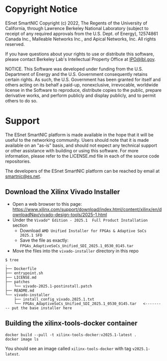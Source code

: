 # Copyright Notice

ESnet SmartNIC Copyright (c) 2022, The Regents of the University of
California, through Lawrence Berkeley National Laboratory (subject to
receipt of any required approvals from the U.S. Dept. of Energy),
12574861 Canada Inc., Malleable Networks Inc., and Apical Networks, Inc.
All rights reserved.

If you have questions about your rights to use or distribute this software,
please contact Berkeley Lab's Intellectual Property Office at
IPO@lbl.gov.

NOTICE.  This Software was developed under funding from the U.S. Department
of Energy and the U.S. Government consequently retains certain rights.  As
such, the U.S. Government has been granted for itself and others acting on
its behalf a paid-up, nonexclusive, irrevocable, worldwide license in the
Software to reproduce, distribute copies to the public, prepare derivative
works, and perform publicly and display publicly, and to permit others to do so.


# Support

The ESnet SmartNIC platform is made available in the hope that it will
be useful to the networking community. Users should note that it is
made available on an "as-is" basis, and should not expect any
technical support or other assistance with building or using this
software. For more information, please refer to the LICENSE.md file in
each of the source code repositories.

The developers of the ESnet SmartNIC platform can be reached by email
at smartnic@es.net.


Download the Xilinx Vivado Installer
------------------------------------

* Open a web browser to this page: https://www.xilinx.com/support/download/index.html/content/xilinx/en/downloadNav/vivado-design-tools/2025-1.html
* Under the `Vivado™ Edition - 2025.1  Full Product Installation` section
  * Download `AMD Unified Installer for FPGAs & Adaptive SoCs 2025.1 SFD`
  * Save the file as exactly: `FPGAs_AdaptiveSoCs_Unified_SDI_2025.1_0530_0145.tar`
* Move the files into the `vivado-installer` directory in this repo

```
$ tree
.
├── Dockerfile
├── entrypoint.sh
├── LICENSE.md
├── patches
│   └── vivado-2025.1-postinstall.patch
├── README.md
└── vivado-installer
    ├── install_config_vivado.2025.1.txt
    └── FPGAs_AdaptiveSoCs_Unified_SDI_2025.1_0530_0145.tar   <--------- put the base installer here
```

Building the xilinx-tools-docker container
------------------------------------------

```
docker build --pull -t xilinx-tools-docker:v2025.1-latest .
docker image ls
```

You should see an image called `xilinx-tools-docker` with tag `v2025.1-latest`.
